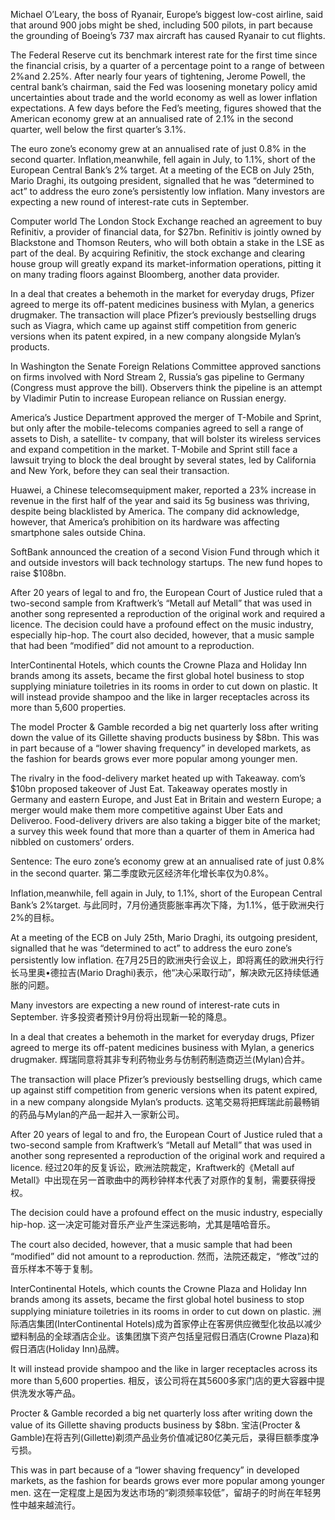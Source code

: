 Michael O’Leary, the boss of Ryanair, Europe’s biggest low-cost airline, said that around 900 jobs might be shed, including 500 pilots, in part because the grounding of Boeing’s 737 max aircraft has caused Ryanair to cut flights.

The Federal Reserve cut its benchmark interest rate for the first time since the financial crisis, by a quarter of a percentage point to a range of between 2%and 2.25%. After nearly four years of tightening, Jerome Powell, the central bank’s chairman, said the Fed was loosening monetary policy amid uncertainties about trade and the world economy as well as lower inflation expectations. A few days before the Fed’s meeting, figures showed that the American economy grew at an annualised rate of 2.1% in the second quarter, well below the first quarter’s 3.1%.

The euro zone’s economy grew at an annualised rate of just 0.8% in the second quarter. Inflation,meanwhile, fell again in July, to 1.1%, short of the European Central Bank’s 2% target. At a meeting of the ECB on July 25th, Mario Draghi, its outgoing president, signalled that he was “determined to act” to address the euro zone’s persistently low inflation. Many investors are expecting a new round of interest-rate cuts in September.

Computer world
The London Stock Exchange reached an agreement to buy Refinitiv, a provider of financial data, for $27bn. Refinitiv is jointly owned by Blackstone and Thomson Reuters, who will both obtain a stake in the LSE as part of the deal. By acquiring Refinitiv, the stock exchange and clearing house group will greatly expand its market-information operations, pitting it on many trading floors against Bloomberg, another data provider.

In a deal that creates a behemoth in the market for everyday drugs, Pfizer agreed to merge its off-patent medicines business with Mylan, a generics drugmaker. The transaction will place Pfizer’s previously bestselling drugs such as Viagra, which came up against stiff competition from generic versions when its patent expired, in a new company alongside Mylan’s products.

In Washington the Senate Foreign Relations Committee approved sanctions on firms involved with Nord Stream 2, Russia’s gas pipeline to Germany (Congress must approve the bill). Observers think the pipeline is an attempt by Vladimir Putin to increase European reliance on Russian energy.

America’s Justice Department approved the merger of T-Mobile and Sprint, but only after the mobile-telecoms companies agreed to sell a range of assets to Dish, a satellite- tv company, that will bolster its wireless services and expand competition in the market. T-Mobile and Sprint still face a lawsuit trying to block the deal brought by several states, led by California and New York, before they can seal their transaction.

Huawei, a Chinese telecomsequipment maker, reported a 23% increase in revenue in the first half of the year and said its 5g business was thriving, despite being blacklisted by America. The company did acknowledge, however, that America’s prohibition on its hardware was affecting smartphone sales outside China.

SoftBank announced the creation of a second Vision Fund through which it and outside investors will back technology startups. The new fund hopes to raise $108bn.

After 20 years of legal to and fro, the European Court of Justice ruled that a two-second sample from Kraftwerk’s “Metall auf Metall” that was used in another song represented a reproduction of the original work and required a licence. The decision could have a profound effect on the music industry, especially hip-hop. The court also decided, however, that a music sample that had been “modified” did not amount to a reproduction.

InterContinental Hotels, which counts the Crowne Plaza and Holiday Inn brands among its assets, became the first global hotel business to stop supplying miniature toiletries in its rooms in order to cut down on plastic. It will instead provide shampoo and the like in larger receptacles across its more than 5,600 properties.

The model
Procter & Gamble recorded a big net quarterly loss after writing down the value of its Gillette shaving products business by $8bn. This was in part because of a “lower shaving frequency” in developed markets, as the fashion for beards grows ever more popular among younger men.

The rivalry in the food-delivery market heated up with Takeaway. com’s $10bn proposed takeover of Just Eat. Takeaway operates mostly in Germany and eastern Europe, and Just Eat in Britain and western Europe; a merger would make them more competitive against Uber Eats and Deliveroo. Food-delivery drivers are also taking a bigger bite of the market; a survey this week found that more than a quarter of them in America had nibbled on customers’ orders.

Sentence:
The euro zone’s economy grew at an annualised rate of just 0.8% in the second quarter.
第二季度欧元区经济年化增长率仅为0.8%。

Inflation,meanwhile, fell again in July, to 1.1%, short of the European Central Bank’s 2%target.
与此同时，7月份通货膨胀率再次下降，为1.1%，低于欧洲央行2%的目标。

At a meeting of the ECB on July 25th, Mario Draghi, its outgoing president, signalled that he was “determined to act” to address the euro zone’s persistently low inflation.
在7月25日的欧洲央行会议上，即将离任的欧洲央行行长马里奥•德拉吉(Mario Draghi)表示，他“决心采取行动”，解决欧元区持续低通胀的问题。

Many investors are expecting a new round of interest-rate cuts in September.
许多投资者预计9月份将出现新一轮的降息。

In a deal that creates a behemoth in the market for everyday drugs, Pfizer agreed to merge its off-patent medicines business with Mylan, a generics drugmaker.
辉瑞同意将其非专利药物业务与仿制药制造商迈兰(Mylan)合并。

The transaction will place Pfizer’s previously bestselling drugs, which came up against stiff competition from generic versions when its patent expired, in a new company alongside Mylan’s products.
这笔交易将把辉瑞此前最畅销的药品与Mylan的产品一起并入一家新公司。

After 20 years of legal to and fro, the European Court of Justice ruled that a two-second sample from Kraftwerk’s “Metall auf Metall” that was used in another song represented a reproduction of the original work and required a licence.
经过20年的反复诉讼，欧洲法院裁定，Kraftwerk的《Metall auf Metall》中出现在另一首歌曲中的两秒钟样本代表了对原作的复制，需要获得授权。

The decision could have a profound effect on the music industry, especially hip-hop.
这一决定可能对音乐产业产生深远影响，尤其是嘻哈音乐。

The court also decided, however, that a music sample that had been “modified” did not amount to a reproduction.
然而，法院还裁定，“修改”过的音乐样本不等于复制。

InterContinental Hotels, which counts the Crowne Plaza and Holiday Inn brands among its assets, became the first global hotel business to stop supplying miniature toiletries in its rooms in order to cut down on plastic.
洲际酒店集团(InterContinental Hotels)成为首家停止在客房供应微型化妆品以减少塑料制品的全球酒店企业。该集团旗下资产包括皇冠假日酒店(Crowne Plaza)和假日酒店(Holiday Inn)品牌。

It will instead provide shampoo and the like in larger receptacles across its more than 5,600 properties.
相反，该公司将在其5600多家门店的更大容器中提供洗发水等产品。

Procter & Gamble recorded a big net quarterly loss after writing down the value of its Gillette shaving products business by $8bn.
宝洁(Procter & Gamble)在将吉列(Gillette)剃须产品业务价值减记80亿美元后，录得巨额季度净亏损。

This was in part because of a “lower shaving frequency” in developed markets, as the fashion for beards grows ever more popular among younger men.
这在一定程度上是因为发达市场的“剃须频率较低”，留胡子的时尚在年轻男性中越来越流行。
